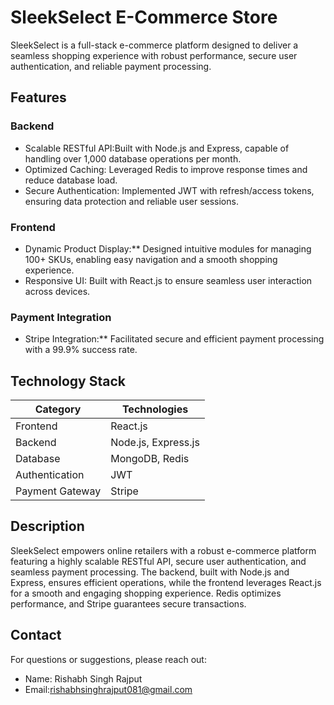 # SleekSelect E-Commerce Store

SleekSelect is a full-stack e-commerce platform designed to deliver a seamless shopping experience with robust performance, secure user authentication, and reliable payment processing.

## Features

### Backend
- Scalable RESTful API:Built with Node.js and Express, capable of handling over 1,000 database operations per month.
- Optimized Caching: Leveraged Redis to improve response times and reduce database load.
- Secure Authentication: Implemented JWT with refresh/access tokens, ensuring data protection and reliable user sessions.

### Frontend
- Dynamic Product Display:** Designed intuitive modules for managing 100+ SKUs, enabling easy navigation and a smooth shopping experience.
- Responsive UI: Built with React.js to ensure seamless user interaction across devices.

### Payment Integration
- Stripe Integration:** Facilitated secure and efficient payment processing with a 99.9% success rate.

## Technology Stack

| Category           | Technologies     |
| ----------------------- | -------------------- |
| Frontend                | React.js            |
| Backend                 | Node.js, Express.js |
| Database                | MongoDB, Redis      |
| Authentication          | JWT                 |
| Payment Gateway         | Stripe              |

## Description

SleekSelect empowers online retailers with a robust e-commerce platform featuring a highly scalable RESTful API, secure user authentication, and seamless payment processing. The backend, built with Node.js and Express, ensures efficient operations, while the frontend leverages React.js for a smooth and engaging shopping experience. Redis optimizes performance, and Stripe guarantees secure transactions.

## Contact

For questions or suggestions, please reach out:

- Name: Rishabh Singh Rajput
- Email:[rishabhsinghrajput081@gmail.com](mailto:rishabhsinghrajput081@gmail.com)


